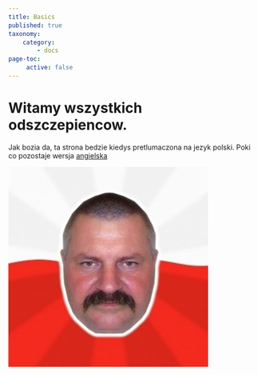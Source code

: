 ```yaml
---
title: Basics
published: true
taxonomy:
    category:
        - docs
page-toc:
     active: false
---
```


# Witamy wszystkich **odszczepiencow**.

Jak bozia da, ta strona bedzie kiedys pretlumaczona na jezyk polski. Poki co pozostaje wersja [angielska](https://howto.disroot.org/en)




![](pl/disroot_logo.jpg)
